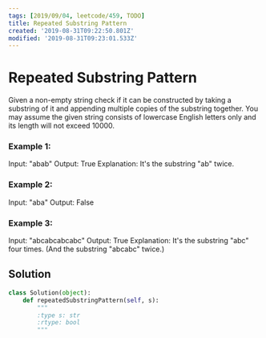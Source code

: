 ```yaml
---
tags: [2019/09/04, leetcode/459, TODO]
title: Repeated Substring Pattern
created: '2019-08-31T09:22:50.801Z'
modified: '2019-08-31T09:23:01.533Z'
---
```


# Repeated Substring Pattern

Given a non-empty string check if it can be constructed by taking a substring of it and appending multiple copies of the substring together. You may assume the given string consists of lowercase English letters only and its length will not exceed 10000.

### Example 1:

Input: "abab"
Output: True
Explanation: It's the substring "ab" twice.

### Example 2:

Input: "aba"
Output: False

### Example 3:

Input: "abcabcabcabc"
Output: True
Explanation: It's the substring "abc" four times. (And the substring "abcabc" twice.)

## Solution

```python
class Solution(object):
    def repeatedSubstringPattern(self, s):
        """
        :type s: str
        :rtype: bool
        """

```

